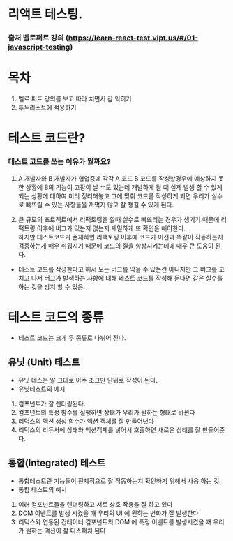 # 리액트 테스팅.

### 출처 벨로퍼트 강의 (https://learn-react-test.vlpt.us/#/01-javascript-testing)

# 목차

1. 벨로 퍼트 강의를 보고 따라 치면서 감 익히기
2. 투두리스트에 적용하기

# 테스트 코드란?

### 테스트 코드를 쓰는 이유가 뭘까요?

1. A 개발자와 B 개발자가 협업중에 각각 A 코드 B 코드를 작성할경우에 예상하지 못한 상황에 B의 기능이 고장이 날 수도 있는데
   개발하게 될 떄 실제 발생 할 수 있게 되는 상황에 대하여 미리 정리해놓고 그에 맞춰 코드를 작성하게 되면 우리가 실수로 빠뜨릴 수 있는 사항들을 까먹지 않고 잘 챙길 수 있게 된다.

2. 큰 규모의 프로젝트에서 리팩토링을 할때 실수로 빠뜨리는 경우가 생기기 때문에 리팩토링 이후에 버그가 있는지 없는지 세밀하게 또 확인을 해야한다.  
   하지만 테스트코드가 존재하면 리팩토링 이후에 코드가 이전과 똑같이 작동하는지 검증하는게 매우 쉬워지기 때문에 코드의 질을 향상시키는데에 매우 큰 도움이 된다.

- 테스트 코드를 작성한다고 해서 모든 버그를 막을 수 있는건 아니지만 그 버그를 고치고 나서 버그가 발생하는 사항에 대해 테스트 코드를 작성해 둔다면 같은 실수를 하는 것을 방지 할 수 있음.

# 테스트 코드의 종류

- 테스트 코드는 크게 두 종류로 나뉘어 진다.

## 유닛 (Unit) 테스트

- 유닛 테스는 말 그대로 아주 조그만 단위로 작성이 된다.
- 유닛테스트의 예시

1. 컴포넌트가 잘 렌더링된다.
2. 컴포넌트의 특정 함수를 실행하면 상태가 우리가 원하는 형태로 바뀐다
3. 리덕스의 액션 생성 함수가 액션 객체를 잘 만들어낸다
4. 리덕스의 리듀서에 상태와 액션객체를 넣어서 호출하면 새로운 상태를 잘 만들어준다.

## 통합(Integrated) 테스트

- 통합테스트란 기능들이 전체적으로 잘 작동하는지 확인하기 위해서 사용 하는 것.
- 통합 테스트의 예시

1. 여러 컴포넌트들을 렌더링하고 서로 상호 작용을 잘 하고 있다
2. DOM 이벤트를 발생 시켰을 때 우리의 UI 에 원하는 변화가 잘 발생한다
3. 리덕스와 연동된 컨테이너 컴포넌트의 DOM 에 특정 이벤트를 발생시켰을 때 우리가 원하는 액션이 잘 디스패치 된다
